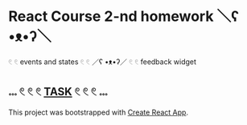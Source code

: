 # React Course 2-nd homework ＼ʕ •ᴥ•ʔ＼

𓏲 𓏲 events and states 𓏲 𓏲 ／ʕ •ᴥ•ʔ／ 𓏲 𓏲 feedback widget

## 𓏧 𓏲 𓏲 𓏲 [TASK](https://github.com/goitacademy/react-homework/tree/master/homework-02/feedback) 𓏲 𓏲 𓏲 𓏧

This project was bootstrapped with [Create React App](https://github.com/facebook/create-react-app).
